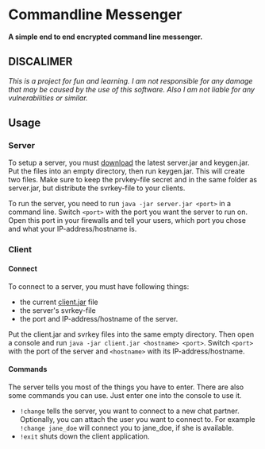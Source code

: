 # Commandline Messenger
**A simple end to end encrypted command line messenger.**

## DISCALIMER
*This is a project for fun and learning. I am not responsible for any damage that may be caused by the use of this software. Also I am not liable for any vulnerabilities or similar.*

## Usage
### Server
To setup a server, you must [download](https://github.com/McLP2/cmdline_messenger/releases) the latest server.jar and keygen.jar. Put the files into an empty directory, then run keygen.jar. This will create two files. Make sure to keep the prvkey-file secret and in the same folder as server.jar, but distribute the svrkey-file to your clients.

To run the server, you need to run `java -jar server.jar <port>` in a command line. Switch `<port>` with the port you want the server to run on. Open this port in your firewalls and tell your users, which port you chose and what your IP-address/hostname is.
### Client
#### Connect
To connect to a server, you must have following things: 
* the current [client.jar](https://github.com/McLP2/cmdline_messenger/releases) file
* the server's svrkey-file
* the port and IP-address/hostname of the server.

Put the client.jar and svrkey files into the same empty directory. Then open a console and run `java -jar client.jar <hostname> <port>`. Switch `<port>` with the port of the server and `<hostname>` with its IP-address/hostname.
#### Commands
The server tells you most of the things you have to enter. There are also some commands you can use. Just enter one into the console to use it.
* `!change` tells the server, you want to connect to a new chat partner. Optionally, you can attach the user you want to connect to. For example `!change jane_doe` will connect you to jane_doe, if she is available.
* `!exit` shuts down the client application.

